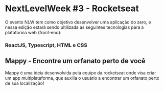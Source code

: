 # NextLevelWeek #3 - Rocketseat

O evento NLW tem como objetivo desenvolver uma aplicação do zero,
e nessa edição estará sendo ultilizada as seguintes tecnologias para a plataforma web (front-end): 

### ReactJS, Typescript, HTML e CSS

## Mappy - Encontre um orfanato perto de você

Mappy é uma ideia desenvolvida pela equipe da rocketseat onde visa criar um app multiplataforma,
que auxilia o usuário a encontrar um orfanato perto de sua localização!
